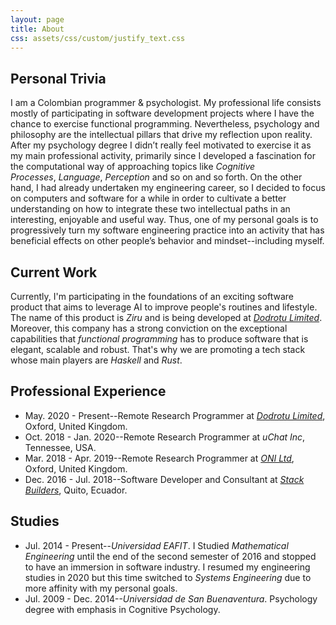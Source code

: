 ```yaml
---
layout: page
title: About
css: assets/css/custom/justify_text.css
---
```


## Personal Trivia

I am a Colombian programmer & psychologist. My professional life consists mostly of participating in software development
projects where I have the chance to exercise functional programming. Nevertheless, psychology and philosophy are the
intellectual pillars that drive my reflection upon reality. After my psychology degree I didn’t really feel motivated
to exercise it as my main professional activity, primarily since I developed a fascination for the computational
way of approaching topics like *Cognitive Processes*, *Language*, *Perception* and so on and so forth. On the other hand, I had
already undertaken my engineering career, so I decided to focus on computers and software for a while in order to cultivate
a better understanding on how to integrate these two intellectual paths in an interesting, enjoyable and useful way.
Thus, one of my personal goals is to progressively turn my software engineering practice into an activity that has beneficial
effects on other people’s behavior and mindset--including myself.

## Current Work

Currently, I'm participating in the foundations of an exciting software product that aims to leverage
AI to improve people's routines and lifestyle. The name of this product is *Ziru* and is being developed at
[*Dodrotu Limited*](https://find-and-update.company-information.service.gov.uk/company/12434645). Moreover, this company
has a strong conviction on the exceptional capabilities that *functional programming* has to produce software that is elegant,
scalable and robust. That's why we are promoting a tech stack whose main players are *Haskell* and *Rust*.


## Professional Experience
- May. 2020 - Present--Remote Research Programmer at [*Dodrotu Limited*](https://find-and-update.company-information.service.gov.uk/company/12434645), Oxford, United Kingdom.
- Oct. 2018 - Jan. 2020--Remote Research Programmer at *uChat Inc*, Tennessee, USA.
- Mar. 2018 - Apr. 2019--Remote Research Programmer at [*ONI Ltd*](https://oni.bio/), Oxford, United Kingdom.
- Dec. 2016 - Jul. 2018--Software Developer and Consultant at [*Stack Builders*](https://www.stackbuilders.com/), Quito, Ecuador.

## Studies

- Jul. 2014 - Present--*Universidad EAFIT*. I Studied *Mathematical Engineering* until the end of the second semester of 2016
  and stopped to have an immersion in software industry. I resumed my engineering studies in 2020 but this time switched to
  *Systems Engineering* due to more affinity with my personal goals.
- Jul. 2009 - Dec. 2014--*Universidad de San Buenaventura*. Psychology degree with emphasis in Cognitive Psychology.

